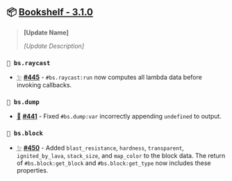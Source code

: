 ## 📦 [Bookshelf - 3.1.0](https://github.com/mcbookshelf/bookshelf/releases/tag/v3.1.0)

> **[Update Name]**
>
> *[Update Description]*


### `🔦 bs.raycast`

- <abbr title="New Feature">✨</abbr> **[#445](https://github.com/mcbookshelf/bookshelf/issues/445)** - `#bs.raycast:run` now computes all lambda data before invoking callbacks.

### `🔬 bs.dump`

- <abbr title="Bug Fix">🐛</abbr> **[#441](https://github.com/mcbookshelf/bookshelf/issues/441)** - Fixed `#bs.dump:var` incorrectly appending `undefined` to output.

### `🧱 bs.block`

- <abbr title="Feature Improvement">✨</abbr> **[#450](https://github.com/mcbookshelf/bookshelf/issues/450)** - Added `blast_resistance`, `hardness`, `transparent`, `ignited_by_lava`, `stack_size`, and `map_color` to the block data. The return of `#bs.block:get_block` and `#bs.block:get_type` now includes these properties.
